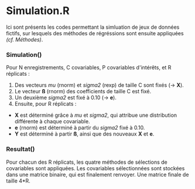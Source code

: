 # Simulation.R

Ici sont présents les codes permettant la simluation de jeux de données fictifs, sur lesquels des méthodes de régréssions sont ensuite appliquées *(cf. Méthodes)*.


### Simulation()

Pour N enregistrements, C covariables, P covariables d'intérêts, et R réplicats : 
1. Des vecteurs *mu* (rnorm) et *sigma2* (rexp) de taille C sont fixés (-> **X**).
2. Le vecteur **ß** (rnorm) des coefficients de taille C est fixé.
3. Un deuxième *sigma2* est fixé à 0.10 (-> **e**).
4. Ensuite, pour R réplicats : 
- **X** est déterminé grâce à *mu* et *sigma2*, qui attribue une distribution différente à chaque covariable. 
- **e** (rnorm) est déterminé à partir du *sigma2* fixé à 0.10.
- **Y** est déterminé à partir **ß**, ainsi que des nouveaux **X** et **e**. 

### Resultat()

Pour chacun des R réplicats, les quatre méthodes de sélections de covariables sont appliquées. Les covariables sélectionnées sont stockées dans une matrice binaire, qui est finalement renvoyer. Une matrice finale de taille 4*R. 